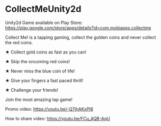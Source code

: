 # CollectMeUnity2d

Unity2d Game available on Play Store: https://play.google.com/store/apps/details?id=com.mobiapps.collectme

Collect Me! is a tapping gaming, collect the golden coins and never collect the red coins.

★ Collect gold coins as fast as you can!

★ Skip the oncoming red coins!

★ Never miss the blue coin of life!

★ Give your fingers a fast paced thrill!

★ Challenge your friends!

Join the most amazing tap game!



Promo video: https://youtu.be/-Q7jhAKxPI8

How to share video: https://youtu.be/FCu_4QB-AqU
